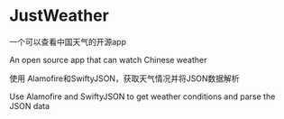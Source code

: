 # JustWeather

一个可以查看中国天气的开源app

An open source app that can watch Chinese weather

使用 Alamofire和SwiftyJSON，获取天气情况并将JSON数据解析

Use Alamofire and SwiftyJSON to get weather conditions and parse the JSON data
